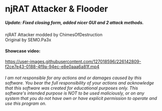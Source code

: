 # njRAT Attacker & Flooder

##### Update: Fixed closing form, added nicer GUI and 2 attack methods.  

njRAT Attacker modded by ChimesOfDestruction  
Original by SEMO.Pa3x  

#### Showcase video:


https://user-images.githubusercontent.com/127018596/226142809-f2ce7e43-0188-4f9a-94ec-e8e0aaa6a81f.mp4



###### I am not responsible for any actions and or damages caused by this software. You bear the full responsibility of your actions and acknowledge that this software was created for educational purposes only. This software's intended purpose is NOT to be used maliciously, or on any system that you do not have own or have explicit permission to operate and use this program on.
